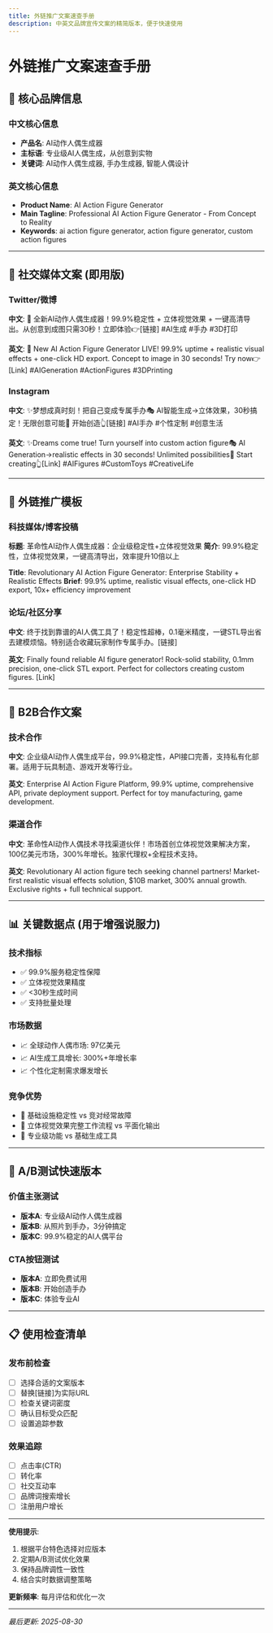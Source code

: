 ```yaml
---
title: 外链推广文案速查手册
description: 中英文品牌宣传文案的精简版本，便于快速使用
---
```


# 外链推广文案速查手册

## 🎯 核心品牌信息

### 中文核心信息
- **产品名**: AI动作人偶生成器
- **主标语**: 专业级AI人偶生成，从创意到实物
- **关键词**: AI动作人偶生成器, 手办生成器, 智能人偶设计

### 英文核心信息
- **Product Name**: AI Action Figure Generator
- **Main Tagline**: Professional AI Action Figure Generator - From Concept to Reality
- **Keywords**: ai action figure generator, action figure generator, custom action figures

---

## 📱 社交媒体文案 (即用版)

### Twitter/微博
**中文**:
🚀 全新AI动作人偶生成器！99.9%稳定性 + 立体视觉效果 + 一键高清导出。从创意到成图只需30秒！立即体验👉[链接] #AI生成 #手办 #3D打印

**英文**:
🚀 New AI Action Figure Generator LIVE! 99.9% uptime + realistic visual effects + one-click HD export. Concept to image in 30 seconds! Try now👉[Link] #AIGeneration #ActionFigures #3DPrinting

### Instagram
**中文**: 
✨梦想成真时刻！把自己变成专属手办🎭 AI智能生成→立体效果，30秒搞定！无限创意可能💫 开始创造👆[链接] #AI手办 #个性定制 #创意生活

**英文**:
✨Dreams come true! Turn yourself into custom action figure🎭 AI Generation→realistic effects in 30 seconds! Unlimited possibilities💫 Start creating👆[Link] #AIFigures #CustomToys #CreativeLife

---

## 🔗 外链推广模板

### 科技媒体/博客投稿
**标题**: 革命性AI动作人偶生成器：企业级稳定性+立体视觉效果
**简介**: 99.9%稳定性，立体视觉效果，一键高清导出，效率提升10倍以上

**Title**: Revolutionary AI Action Figure Generator: Enterprise Stability + Realistic Effects
**Brief**: 99.9% uptime, realistic visual effects, one-click HD export, 10x+ efficiency improvement

### 论坛/社区分享
**中文**: 
终于找到靠谱的AI人偶工具了！稳定性超棒，0.1毫米精度，一键STL导出省去建模烦恼。特别适合收藏玩家制作专属手办。[链接]

**英文**:
Finally found reliable AI figure generator! Rock-solid stability, 0.1mm precision, one-click STL export. Perfect for collectors creating custom figures. [Link]

---

## 💼 B2B合作文案

### 技术合作 
**中文**: 企业级AI动作人偶生成平台，99.9%稳定性，API接口完善，支持私有化部署。适用于玩具制造、游戏开发等行业。

**英文**: Enterprise AI Action Figure Platform, 99.9% uptime, comprehensive API, private deployment support. Perfect for toy manufacturing, game development.

### 渠道合作
**中文**: 革命性AI动作人偶技术寻找渠道伙伴！市场首创立体视觉效果解决方案，100亿美元市场，300%年增长。独家代理权+全程技术支持。

**英文**: Revolutionary AI action figure tech seeking channel partners! Market-first realistic visual effects solution, $10B market, 300% annual growth. Exclusive rights + full technical support.

---

## 📊 关键数据点 (用于增强说服力)

### 技术指标
- ✅ 99.9%服务稳定性保障
- ✅ 立体视觉效果精度 
- ✅ <30秒生成时间
- ✅ 支持批量处理

### 市场数据  
- 📈 全球动作人偶市场: 97亿美元
- 📈 AI生成工具增长: 300%+年增长率
- 📈 个性化定制需求爆发增长

### 竞争优势
- 🚀 基础设施稳定性 vs 竞对经常故障
- 🚀 立体视觉效果完整工作流程 vs 平面化输出
- 🚀 专业级功能 vs 基础生成工具

---

## 🎨 A/B测试快速版本

### 价值主张测试
- **版本A**: 专业级AI动作人偶生成器
- **版本B**: 从照片到手办，3分钟搞定  
- **版本C**: 99.9%稳定的AI人偶平台

### CTA按钮测试
- **版本A**: 立即免费试用
- **版本B**: 开始创造手办
- **版本C**: 体验专业AI

---

## 📋 使用检查清单

### 发布前检查
- [ ] 选择合适的文案版本
- [ ] 替换[链接]为实际URL
- [ ] 检查关键词密度
- [ ] 确认目标受众匹配
- [ ] 设置追踪参数

### 效果追踪
- [ ] 点击率(CTR)
- [ ] 转化率
- [ ] 社交互动率  
- [ ] 品牌词搜索增长
- [ ] 注册用户增长

---

**使用提示**: 
1. 根据平台特色选择对应版本
2. 定期A/B测试优化效果
3. 保持品牌调性一致性
4. 结合实时数据调整策略

**更新频率**: 每月评估和优化一次

---
*最后更新: 2025-08-30*